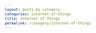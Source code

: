 ```yaml
---
layout: posts_by_category
categories: internet-of-things
title: Internet of Things
permalink: /category/internet-of-things
---
```

